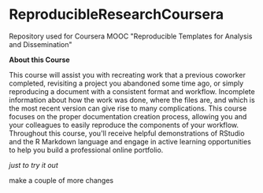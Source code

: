 # ReproducibleResearchCoursera

Repository used for Coursera MOOC "Reproducible Templates for Analysis and Dissemination" 


**About this Course** 

This course will assist you with recreating work that a previous coworker completed, revisiting a project you abandoned some time ago, or simply reproducing a document with a consistent format and workflow. Incomplete information about how the work was done, where the files are, and which is the most recent version can give rise to many complications. This course  focuses on the proper documentation creation process, allowing you and your colleagues to easily reproduce the components of your workflow. Throughout this course, you'll receive helpful demonstrations of RStudio and the R Markdown language and engage in active learning opportunities to help you build a professional online portfolio.

*just to try it out*

make a couple of more changes

